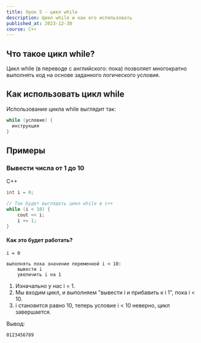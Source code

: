 ```yaml
---
title: Урок 5 - цикл while
description: Цикл while и как его использовать
published_at: 2023-12-30
course: C++
---
```


## Что такое цикл while?

Цикл while (в переводе с английского: пока) позволяет многократно выполнять код на основе заданного логического условия.

## Как использовать цикл while

Использование цикла while выглядит так:

```cpp
while (условие) {
  инструкция
}
```

## Примеры

### Вывести числа от 1 до 10

C++

```cpp
int i = 0;

// Так будет выглядеть цикл while в c++
while (i < 10) {
    cout << i;
    i += 1;
}
```

#### Как это будет работать?

```
i = 0

выполнять пока значение переменной i < 10:
    вывести i
    увеличить i на 1
```

1. Изначально у нас i = 1.
2. Мы входим цикл, и выполняем "вывести i и прибавить к i 1", пока i < 10.
3. i становится равно 10, теперь условие i < 10 неверно, цикл завершается.

Вывод:

```
0123456789
```
